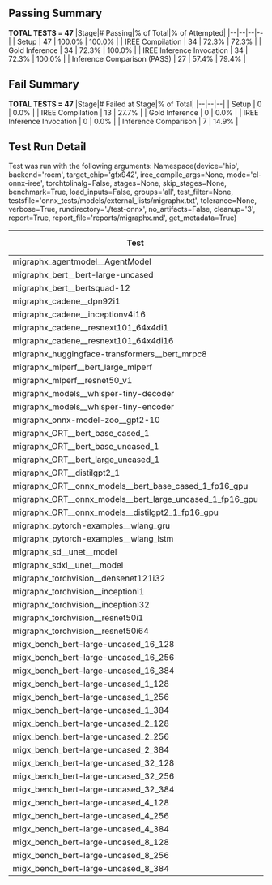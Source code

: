 ## Passing Summary

**TOTAL TESTS = 47**
|Stage|# Passing|% of Total|% of Attempted|
|--|--|--|--|
| Setup | 47 | 100.0% | 100.0% |
| IREE Compilation | 34 | 72.3% | 72.3% |
| Gold Inference | 34 | 72.3% | 100.0% |
| IREE Inference Invocation | 34 | 72.3% | 100.0% |
| Inference Comparison (PASS) | 27 | 57.4% | 79.4% |
## Fail Summary

**TOTAL TESTS = 47**
|Stage|# Failed at Stage|% of Total|
|--|--|--|
| Setup | 0 | 0.0% |
| IREE Compilation | 13 | 27.7% |
| Gold Inference | 0 | 0.0% |
| IREE Inference Invocation | 0 | 0.0% |
| Inference Comparison | 7 | 14.9% |
## Test Run Detail
Test was run with the following arguments:
Namespace(device='hip', backend='rocm', target_chip='gfx942', iree_compile_args=None, mode='cl-onnx-iree', torchtolinalg=False, stages=None, skip_stages=None, benchmark=True, load_inputs=False, groups='all', test_filter=None, testsfile='onnx_tests/models/external_lists/migraphx.txt', tolerance=None, verbose=True, rundirectory='./test-onnx', no_artifacts=False, cleanup='3', report=True, report_file='reports/migraphx.md', get_metadata=True)

| Test | Exit Status | Mean Benchmark Time (ms) | Notes |
|--|--|--|--|
| migraphx_agentmodel__AgentModel | compilation | None | |
| migraphx_bert__bert-large-uncased | PASS | 20.397262822941638 | |
| migraphx_bert__bertsquad-12 | compilation | None | |
| migraphx_cadene__dpn92i1 | compilation | None | |
| migraphx_cadene__inceptionv4i16 | compilation | None | |
| migraphx_cadene__resnext101_64x4di1 | compilation | None | |
| migraphx_cadene__resnext101_64x4di16 | compilation | None | |
| migraphx_huggingface-transformers__bert_mrpc8 | PASS | 8.176484693070629 | |
| migraphx_mlperf__bert_large_mlperf | Numerics | 44.20481385854405 | |
| migraphx_mlperf__resnet50_v1 | PASS | 5.570364416897423 | |
| migraphx_models__whisper-tiny-decoder | PASS | 48.52512876629285 | |
| migraphx_models__whisper-tiny-encoder | Numerics | 56.793055265249365 | |
| migraphx_onnx-model-zoo__gpt2-10 | compilation | None | |
| migraphx_ORT__bert_base_cased_1 | PASS | 128.24478727836524 | |
| migraphx_ORT__bert_base_uncased_1 | PASS | 125.23163688779782 | |
| migraphx_ORT__bert_large_uncased_1 | PASS | 524.6084166719811 | |
| migraphx_ORT__distilgpt2_1 | PASS | 67.55281303560842 | |
| migraphx_ORT__onnx_models__bert_base_cased_1_fp16_gpu | Numerics | 65.59047533267982 | |
| migraphx_ORT__onnx_models__bert_large_uncased_1_fp16_gpu | Numerics | 274.97221400295126 | |
| migraphx_ORT__onnx_models__distilgpt2_1_fp16_gpu | Numerics | 41.48019852073048 | |
| migraphx_pytorch-examples__wlang_gru | PASS | 20.193376849905082 | |
| migraphx_pytorch-examples__wlang_lstm | PASS | 10.60350813320838 | |
| migraphx_sd__unet__model | import_model | None | |
| migraphx_sdxl__unet__model | import_model | None | |
| migraphx_torchvision__densenet121i32 | compilation | None | |
| migraphx_torchvision__inceptioni1 | PASS | 4.910284427325501 | |
| migraphx_torchvision__inceptioni32 | compilation | None | |
| migraphx_torchvision__resnet50i1 | compilation | None | |
| migraphx_torchvision__resnet50i64 | compilation | None | |
| migx_bench_bert-large-uncased_16_128 | PASS | 33.06194498561256 | |
| migx_bench_bert-large-uncased_16_256 | PASS | 56.30119539405727 | |
| migx_bench_bert-large-uncased_16_384 | Numerics | 73.3070476994423 | |
| migx_bench_bert-large-uncased_1_128 | PASS | 12.317165561079603 | |
| migx_bench_bert-large-uncased_1_256 | PASS | 12.379277988432555 | |
| migx_bench_bert-large-uncased_1_384 | PASS | 47.48776313305522 | |
| migx_bench_bert-large-uncased_2_128 | PASS | 13.561934320769536 | |
| migx_bench_bert-large-uncased_2_256 | PASS | 168.6024511984821 | |
| migx_bench_bert-large-uncased_2_384 | PASS | 21.103593019587503 | |
| migx_bench_bert-large-uncased_32_128 | PASS | 68.19774606653179 | |
| migx_bench_bert-large-uncased_32_256 | PASS | 102.08402933217474 | |
| migx_bench_bert-large-uncased_32_384 | Numerics | 144.6584531988871 | |
| migx_bench_bert-large-uncased_4_128 | PASS | 14.608816965463328 | |
| migx_bench_bert-large-uncased_4_256 | PASS | 17.002791422916143 | |
| migx_bench_bert-large-uncased_4_384 | PASS | 26.330763185224317 | |
| migx_bench_bert-large-uncased_8_128 | PASS | 19.608782212378205 | |
| migx_bench_bert-large-uncased_8_256 | PASS | 27.87988883378253 | |
| migx_bench_bert-large-uncased_8_384 | PASS | 40.695037098724725 | |
